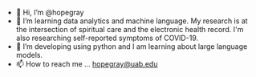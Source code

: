 - 👋 Hi, I’m @hopegray
- 👀 I’m learning data analytics and machine language. My research is at the intersection of spiritual care and the electronic health record. I'm also researching self-reported symptoms of COVID-19.
- 🌱 I’m developing using python and I am learning about large language models.
- 📫 How to reach me ... hopegray@uab.edu

<!---
hopegray/hopegray is a ✨ special ✨ repository because its `README.md` (this file) appears on your GitHub profile.
You can click the Preview link to take a look at your changes.
--->
